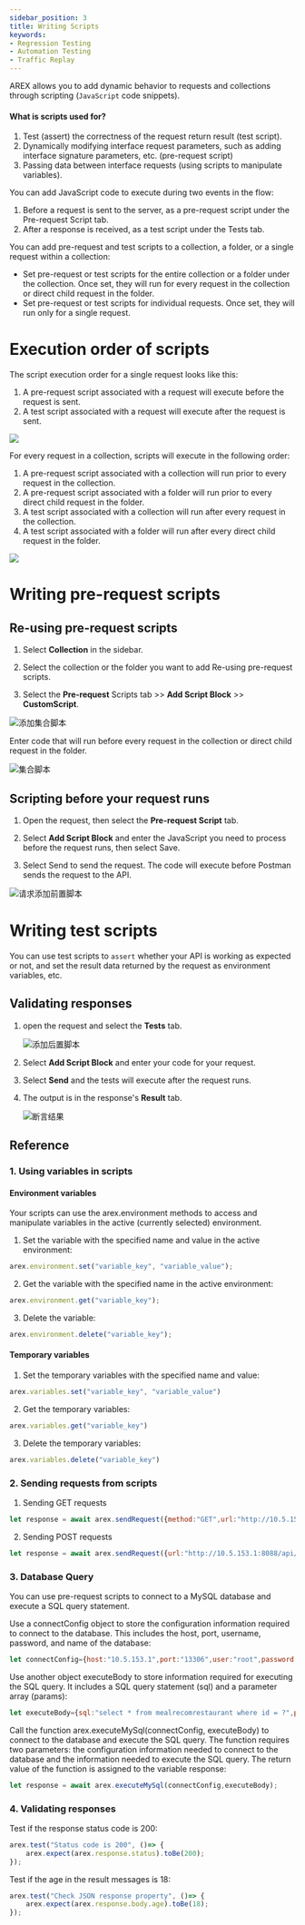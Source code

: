 ```yaml
---
sidebar_position: 3
title: Writing Scripts
keywords: 
- Regression Testing
- Automation Testing
- Traffic Replay
---
```


AREX allows you to add dynamic behavior to requests and collections through scripting (`JavaScript` code snippets).

#### What is scripts used for?

1. Test (assert) the correctness of the request return result (test script).
2. Dynamically modifying interface request parameters, such as adding interface signature parameters, etc. (pre-request script)
3. Passing data between interface requests (using scripts to manipulate variables).

You can add JavaScript code to execute during two events in the flow:

1. Before a request is sent to the server, as a pre-request script under the Pre-request Script tab.
2. After a response is received, as a test script under the Tests tab.

You can add pre-request and test scripts to a collection, a folder, or a single request within a collection:

- Set pre-request or test scripts for the entire collection or a folder under the collection. Once set, they will run for every request in the collection or direct child request in the folder.
- Set pre-request or test scripts for individual requests. Once set, they will run only for a single request.

# Execution order of scripts

The script execution order for a single request looks like this:

1. A pre-request script associated with a request will execute before the request is sent.
2. A test script associated with a request will execute after the request is sent.

![](../resource/c2.order1.png)

For every request in a collection, scripts will execute in the following order:

1. A pre-request script associated with a collection will run prior to every request in the collection.
2. A pre-request script associated with a folder will run prior to every direct child request in the folder.
3. A test script associated with a collection will run after every request in the collection.
4. A test script associated with a folder will run after every direct child request in the folder.

![](../resource/c2.order2.png)

# Writing pre-request scripts

## Re-using pre-request scripts

1. Select **Collection** in the sidebar.

2. Select the collection or the folder you want to add Re-using pre-request scripts.

3. Select the **Pre-request** Scripts tab >> **Add Script Block** >> **CustomScript**.

![添加集合脚本](../resource/c2.collection.addpre.png)

Enter code that will run before every request in the collection or direct child request in the folder.

![集合脚本](../resource/c2.collection.pre.png)

## Scripting before your request runs

1. Open the request, then select the **Pre-request Script** tab.

2. Select **Add Script Block** and enter the JavaScript you need to process before the request runs, then select Save.

3. Select Send to send the request. The code will execute before Postman sends the request to the API.

![请求添加前置脚本](../resource/c2.add.pre.png)

# Writing test scripts

You can use test scripts to `assert` whether your API is working as expected or not, and set the result data returned by the request as environment variables, etc.

## Validating responses

1. open the request and select the **Tests** tab.

     ![添加后置脚本](../resource/c2.addtest.png)

2. Select **Add Script Block** and enter your code for your request.

3. Select **Send** and the tests will execute after the request runs. 

4. The output is in the response's **Result** tab.

     ![断言结果](../resource/c2.tests.result.png)

## Reference

### 1. Using variables in scripts

#### Environment variables

Your scripts can use the arex.environment methods to access and manipulate variables in the active (currently selected) environment.

1. Set the variable with the specified name and value in the active environment:

```JavaScript
arex.environment.set("variable_key", "variable_value");
```

2. Get the variable with the specified name in the active environment:

```JavaScript
arex.environment.get("variable_key");
```

3. Delete the variable:

```JavaScript
arex.environment.delete("variable_key");
```

#### Temporary variables

1. Set the temporary variables with the specified name and value:

```JavaScript
arex.variables.set("variable_key", "variable_value")
```

2. Get the temporary variables:

``` JavaScript
arex.variables.get("variable_key")
```

3. Delete the temporary variables:

```JavaScript
arex.variables.delete("variable_key")
```

### 2. Sending requests from scripts

1. Sending GET requests

```JavaScript
let response = await arex.sendRequest({method:"GET",url:"http://10.5.153.1:8090/api/config/schedule/useResult/appId/arex-0.2.4.test2"});  
```

2. Sending POST requests

```JavaScript
let response = await arex.sendRequest({url:"http://10.5.153.1:8088/api/report/queryDifferences",method:"POST",data:"{"categoryName":"ServletEntrance","operationName":"/owners/{ownerId}","planItemId":"633184edc9af0157f44eaeba"}",headers:{"Content-Type":"application/json","access-token":"eyJ0eXAiOiJKV1QiLCJhbGciOiJIUzI1NiJ9.eyJpbmZvIjoidGVzdCJ9.YeLmUW--fqrtmag1QTDmL8U7RVZlb34xPAAxorxSCPM"}});  
```

### 3. Database Query

You can use pre-request scripts to connect to a MySQL database and execute a SQL query statement.

Use a connectConfig object to store the configuration information required to connect to the database. This includes the host, port, username, password, and name of the database:

```JavaScript
let connectConfig={host:"10.5.153.1",port:"13306",user:"root",password:"",database:"community"};
```

Use another object executeBody to store information required for executing the SQL query. It includes a SQL query statement (sql) and a parameter array (params):

```JavaScript
let executeBody={sql:"select * from mealrecomrestaurant where id = ?",params:[1]};
```

Call the function arex.executeMySql(connectConfig, executeBody) to connect to the database and execute the SQL query. The function requires two parameters: the configuration information needed to connect to the database and the information needed to execute the SQL query. The return value of the function is assigned to the variable response:

```JavaScript
let response = await arex.executeMySql(connectConfig,executeBody);
```

### 4. Validating responses

Test if the response status code is 200:

```JavaScript
arex.test("Status code is 200", ()=> {
    arex.expect(arex.response.status).toBe(200);
});
```

Test if the age in the result messages is 18:

```JavaScript
arex.test("Check JSON response property", ()=> {
    arex.expect(arex.response.body.age).toBe(18);
});
```
